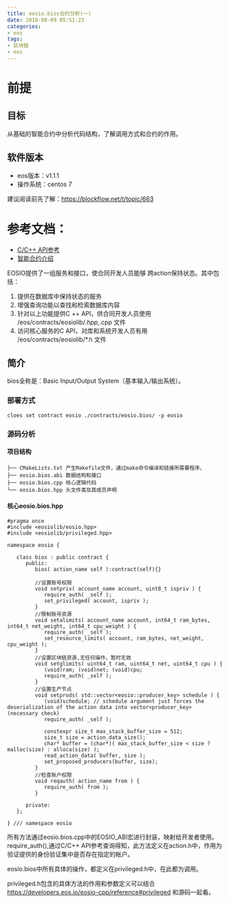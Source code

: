 ```yaml
---
title: eosio.bios合约分析(一)
date: 2018-08-09 05:51:23
categories: 
- eos
tags:
- 区块链
- eos
---
```

# 前提
## 目标
从基础的智能合约中分析代码结构，了解调用方式和合约的作用。
## 软件版本
- eos版本：v1.1.1
- 操作系统：centos 7

建议阅读前先了解：https://blockflow.net/t/topic/663

<!--more-->

# 参考文档：
- [C/C++ API参考](https://developers.eos.io/eosio-cpp/reference)
- [智能合约介绍](https://developers.eos.io/eosio-cpp/docs)

EOSIO提供了一组服务和接口，使合同开发人员能够
跨action保持状态。其中包括：
1. 提供在数据库中保持状态的服务
1. 增强查询功能以查找和检索数据库内容 
1. 针对以上功能提供C ++ API，供合同开发人员使用 /eos/contracts/eosiolib/*.hpp,*.cpp 文件
1. 访问核心服务的C API，对库和系统开发人员有用 /eos/contracts/eosiolib/*.h 文件

## 简介
bios全称是：Basic Input/Output System（基本输入/输出系统）。

### 部署方式
```
cloes set contract eosio ./contracts/eosio.bios/ -p eosio
```

### 源码分析
#### 项目结构
``` 
├── CMakeLists.txt 产生Makefile文件，通过make命令编译和链接所需要程序。
├── eosio.bios.abi 数据结构和接口
├── eosio.bios.cpp 核心逻辑代码
└── eosio.bios.hpp 头文件类及其成员声明

```
#### 核心eosio.bios.hpp
```
#pragma once
#include <eosiolib/eosio.hpp>
#include <eosiolib/privileged.hpp>

namespace eosio {

   class bios : public contract {
      public:
         bios( action_name self ):contract(self){}
        
         //设置账号权限
         void setpriv( account_name account, uint8_t ispriv ) {
            require_auth( _self );
            set_privileged( account, ispriv );
         }
         //限制账号资源
         void setalimits( account_name account, int64_t ram_bytes, int64_t net_weight, int64_t cpu_weight ) {
            require_auth( _self );
            set_resource_limits( account, ram_bytes, net_weight, cpu_weight );
         }
         //设置区块链资源,无任何操作，暂时无效
         void setglimits( uint64_t ram, uint64_t net, uint64_t cpu ) {
            (void)ram; (void)net; (void)cpu;
            require_auth( _self );
         }
         //设置生产节点
         void setprods( std::vector<eosio::producer_key> schedule ) {
            (void)schedule; // schedule argument just forces the deserialization of the action data into vector<producer_key> (necessary check)
            require_auth( _self );

            constexpr size_t max_stack_buffer_size = 512;
            size_t size = action_data_size();
            char* buffer = (char*)( max_stack_buffer_size < size ? malloc(size) : alloca(size) );
            read_action_data( buffer, size );
            set_proposed_producers(buffer, size);
         }
         //检查账户权限
         void reqauth( action_name from ) {
            require_auth( from );
         }

      private:
   };

} /// namespace eosio

```
所有方法通过eosio.bios.cpp中的EOSIO_ABI宏进行封装，映射给开发者使用。
require_auth(),通过C/C++ API参考查询得知，此方法定义在action.h中，作用为验证提供的身份验证集中是否存在指定的帐户。

eosio.bios中所有具体的操作，都定义在privileged.h中，在此都为调用。

privileged.h包含的具体方法的作用和参数定义可以结合 https://developers.eos.io/eosio-cpp/reference#privileged 和源码一起看。 
